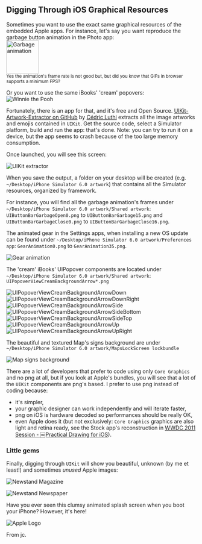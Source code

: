 ## Digging Through iOS Graphical Resources  

Sometimes you want to use the exact same graphical resources of the embedded Apple apps. For instance, let's say you want reproduce the garbage button animation in the Photo app:    
<img src="/2013/01/21/UIButtonBarGarbage.gif" alt="Garbage animation" width="86" height="88">    
<small>Yes the animation's frame rate is not good but, but did you know that GIFs in browser supports a minimum FPS?</small> 

Or you want to use the same iBooks' 'cream' popovers:    
![Winnie the Pooh][]

Fortunately, there is an app for that, and it's free and Open Source. [UIKit-Artwork-Extractor on GitHub][] by [Cédric Luthi][] extracts all the image artworks and emojis contained in `UIKit`. Get the source code, select a Simulator platform, build and run the app: that's done. Note: you can try to run it on a device, but the app seems to crash because of the too large memory consumption.

Once launched, you will see this screen:

![UIKit extractor][]

When you save the output, a folder on your desktop will be created (e.g. `~/Desktop/iPhone Simulator 6.0 artwork`) that contains all the Simulator resources, organized by framework.

For instance, you will find all the garbage animation's frames under `~/Desktop/iPhone Simulator 6.0 artwork/Shared artwork`: `UIButtonBarGarbageOpen0.png` to `UIButtonBarGarbage15.png` and  `UIButtonBarGarbageClose0.png` to `UIButtonBarGarbageClose16.png`.

The animated gear in the Settings apps, when installing a new OS update can be found under `~/Desktop/iPhone Simulator 6.0 artwork/Preferences app`: `GearAnimation0.png` to `GearAnimation35.png`.

![Gear animation][]

The 'cream' iBooks' UIPopover components are located under `~/Desktop/iPhone Simulator 6.0 artwork/Shared artwork`: `UIPopoverViewCreamBackgroundArrow*.png`

<img src="/2013/01/21/_UIPopoverViewCreamBackgroundArrowDown.png" alt="UIPopoverViewCreamBackgroundArrowDown" class="thumbnail">
<img src="/2013/01/21/_UIPopoverViewCreamBackgroundArrowDownRight.png" alt="UIPopoverViewCreamBackgroundArrowDownRight" class="thumbnail">
<img src="/2013/01/21/_UIPopoverViewCreamBackgroundArrowSide.png" alt="UIPopoverViewCreamBackgroundArrowSide" class="thumbnail">
<img src="/2013/01/21/_UIPopoverViewCreamBackgroundArrowSideBottom.png" alt="UIPopoverViewCreamBackgroundArrowSideBottom" class="thumbnail">
<img src="/2013/01/21/_UIPopoverViewCreamBackgroundArrowSideTop.png" alt="UIPopoverViewCreamBackgroundArrowSideTop" class="thumbnail">
<img src="/2013/01/21/_UIPopoverViewCreamBackgroundArrowUp.png" alt="UIPopoverViewCreamBackgroundArrowUp" class="thumbnail">
<img src="/2013/01/21/_UIPopoverViewCreamBackgroundArrowUpRight.png" alt="UIPopoverViewCreamBackgroundArrowUpRight" class="thumbnail">

The beautiful and textured Map's signs background are under `~/Desktop/iPhone Simulator 6.0 artwork/MapsLockScreen lockbundle`

![Map signs background][]

There are a lot of developers that prefer to code using only `Core Graphics` and no png at all, but if you look at Apple's bundles, you will see that a lot of the `UIKit` components are png's based. I prefer to use png instead of coding because:

- it's simpler,
- your graphic designer can work independently and will iterate faster,
- png on iOS is hardware decoded so performances should be really OK,
- even Apple does it (but not exclusively: `Core Graphics` graphics are also light and retina ready, see the Stock app's reconstruction in [WWDC 2011 Session - ￼Practical Drawing for iOS][]).


### Little gems

Finally, digging through `UIKit` will show you beautiful, unknown (by me et least!) and sometimes _unused_ Apple images:

![Newstand Magazine][]

![Newstand Newspaper][]

Have you ever seen this clumsy animated splash screen when you boot your iPhone? However, it's here!
 
![Apple Logo][]

From jc.

[UIKit-Artwork-Extractor on GitHub]: https://github.com/0xced/UIKit-Artwork-Extractor
[Cédric Luthi]: http://0xced.blogspot.fr
[Winnie the Pooh]: winnie.png
[Garbage animation]: UIButtonBarGarbage.gif
[Gear animation]: GearAnimation.gif
[Newstand Magazine]: NewsstandDefaultMagazine_1only_.png
[Newstand Newspaper]: NewsstandDefaultNewspaper_1only_.png
[Apple Logo]: logoFlareAnim.gif
[UIKit extractor]: extractor-uikit.png
[Map signs background]: MNBannerSignViewBackgroundTeal@2x.png
[WWDC 2011 Session - ￼Practical Drawing for iOS]: https://developer.apple.com/videos/wwdc/2011/?id=129
